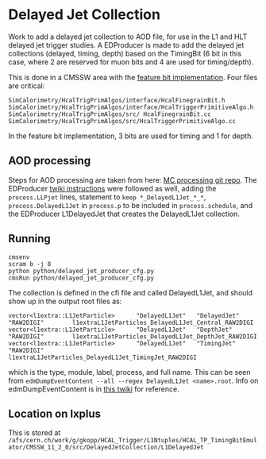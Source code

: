 # Delayed Jet Collection
Work to add a delayed jet collection to AOD file, for use in the L1 and HLT delayed jet trigger studies. A EDProducer is made to add the delayed jet collections (delayed, timing, depth) based on the TimingBit (6 bit in this case, where 2 are reserved for muon bits and 4 are used for timing/depth). 

This is done in a CMSSW area with the [feature bit implementation](https://github.com/gk199/cmssw/tree/LLPTimingBitAlgo/SimCalorimetry/HcalTrigPrimAlgos). Four files are critical:
```
SimCalorimetry/HcalTrigPrimAlgos/interface/HcalFinegrainBit.h
SimCalorimetry/HcalTrigPrimAlgos/interface/HcalTriggerPrimitiveAlgo.h
SimCalorimetry/HcalTrigPrimAlgos/src/ HcalFinegrainBit.cc
SimCalorimetry/HcalTrigPrimAlgos/src/HcalTriggerPrimitiveAlgo.cc
```
In the feature bit implementation, 3 bits are used for timing and 1 for depth.

## AOD processing
Steps for AOD processing are taken from here: [MC processing git repo](https://github.com/gk199/MonteCarlo_PrivateProduction/tree/master/LLP_TDC). The EDProducer [twiki instructions](https://twiki.cern.ch/twiki/bin/view/CMSPublic/WorkBookEDMTutorialProducer#RuN) were followed as well, adding the `process.LLPjet` lines, statement to `keep *_DelayedL1Jet_*_*`, `process.DelayedL1Jet` in `process.p` to be included in `process.schedule`, and the EDProducer L1DelayedJet that creates the DelayedL1Jet collection. 

## Running
```
cmsenv
scram b -j 8
python python/delayed_jet_producer_cfg.py
cmsRun python/delayed_jet_producer_cfg.py
```
The collection is defined in the cfi file and called DelayedL1Jet, and should show up in the output root files as:
```
vector<l1extra::L1JetParticle>      "DelayedL1Jet"   "DelayedJet"  "RAW2DIGI"        l1extraL1JetParticles_DelayedL1Jet_Central_RAW2DIGI
vector<l1extra::L1JetParticle>      "DelayedL1Jet"   "DepthJet"    "RAW2DIGI"        l1extraL1JetParticles_DelayedL1Jet_DepthJet_RAW2DIGI
vector<l1extra::L1JetParticle>      "DelayedL1Jet"   "TimingJet"   "RAW2DIGI"        l1extraL1JetParticles_DelayedL1Jet_TimingJet_RAW2DIGI
```
which is the type, module, label, process, and full name. This can be seen from `edmDumpEventContent --all --regex DelayedL1Jet <name>.root`. Info on edmDumpEventContent is in [this twiki](https://twiki.cern.ch/twiki/bin/view/CMSPublic/WorkBookEdmInfoOnDataFile) for reference.

## Location on lxplus
This is stored at `/afs/cern.ch/work/g/gkopp/HCAL_Trigger/L1Ntuples/HCAL_TP_TimingBitEmulator/CMSSW_11_2_0/src/DelayedJetCollection/L1DelayedJet`
